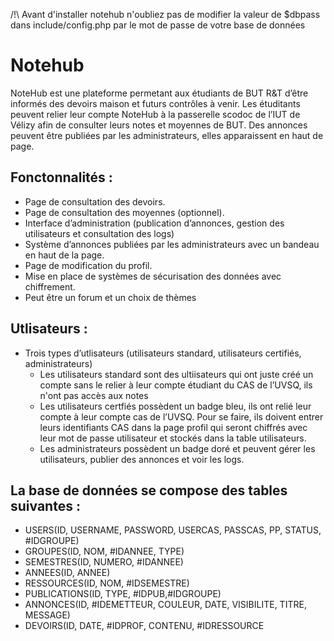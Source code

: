 /!\ Avant d'installer notehub n'oubliez pas de modifier la valeur de $dbpass dans include/config.php par le mot de passe de votre base de données

# Notehub

NoteHub est une plateforme permetant aux étudiants de BUT R&T d’être informés des devoirs maison et futurs contrôles à venir. Les étuditants peuvent relier leur compte NoteHub à la passerelle scodoc de l’IUT de Vélizy afin de consulter leurs notes et moyennes de BUT. Des annonces peuvent être publiées par les administrateurs, elles apparaissent en haut de page.
## Fonctonnalités :
- Page de consultation des devoirs.
- Page de consultation des moyennes (optionnel).
- Interface d’administration (publication d’annonces, gestion des utilisateurs et consultation des logs)
- Système d’annonces publiées par les administrateurs avec un bandeau en haut de la page.
- Page de modification du profil.
- Mise en place de systèmes de sécurisation des données avec chiffrement.
- Peut être un forum et un choix de thèmes
## Utlisateurs :
- Trois types d’utlisateurs (utilisateurs standard, utilisateurs certifiés, administrateurs)
  - Les utilisateurs standard sont des ultiisateurs qui ont juste créé un compte sans le relier à leur compte étudiant du CAS de l’UVSQ, ils n'ont pas accès aux notes
  - Les utilisateurs certfiés possèdent un badge bleu, ils ont relié leur compte à leur compte cas de l’UVSQ. Pour se faire, ils doivent entrer leurs identifiants CAS dans la page profil qui seront chiffrés avec leur mot de passe utilisateur et stockés dans la table utilisateurs.
  - Les administrateurs possèdent un badge doré et peuvent gérer les utilisateurs, publier des annonces et voir les logs.
## La base de données se compose des tables suivantes :
- USERS(ID, USERNAME, PASSWORD, USERCAS, PASSCAS, PP, STATUS, #IDGROUPE)
- GROUPES(ID, NOM, #IDANNEE, TYPE)
- SEMESTRES(ID, NUMERO, #IDANNEE)
- ANNEES(ID, ANNEE)
- RESSOURCES(ID, NOM, #IDSEMESTRE)
- PUBLICATIONS(ID, TYPE, #IDPUB,#IDGROUPE)
- ANNONCES(ID, #IDEMETTEUR, COULEUR, DATE, VISIBILITE, TITRE, MESSAGE)
- DEVOIRS(ID, DATE, #IDPROF, CONTENU, #IDRESSOURCE
